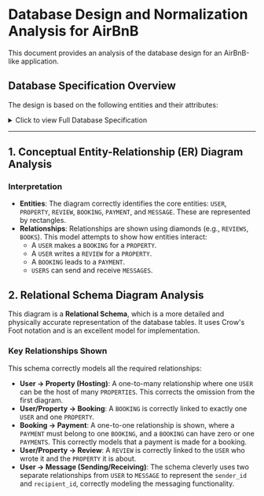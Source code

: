 # Database Design and Normalization Analysis for AirBnB

This document provides an analysis of the database design for an AirBnB-like application.

## Database Specification Overview

The design is based on the following entities and their attributes:

<details>
<summary>Click to view Full Database Specification</summary>

- **User**: Stores user information, including roles like guest, host, or admin.
- **Property**: Contains details about the rental properties, linked to a host (User).
- **Booking**: An associative entity linking a `User` and a `Property` for a specific duration.
- **Payment**: Records payment details for a specific `Booking`.
- **Review**: An associative entity allowing a `User` to post a rating and comment for a `Property`.
- **Message**: Stores messages sent between `Users`.

</details>

---

## 1. Conceptual Entity-Relationship (ER) Diagram Analysis

### Interpretation

- **Entities**: The diagram correctly identifies the core entities: `USER`, `PROPERTY`, `REVIEW`, `BOOKING`, `PAYMENT`, and `MESSAGE`. These are represented by rectangles.
- **Relationships**: Relationships are shown using diamonds (e.g., `REVIEWS`, `BOOKS`). This model attempts to show how entities interact:
  - A `USER` makes a `BOOKING` for a `PROPERTY`.
  - A `USER` writes a `REVIEW` for a `PROPERTY`.
  - A `BOOKING` leads to a `PAYMENT`.
  - `USERS` can send and receive `MESSAGES`.

## 2. Relational Schema Diagram Analysis

This diagram is a **Relational Schema**, which is a more detailed and physically accurate representation of the database tables. It uses Crow's Foot notation and is an excellent model for implementation.

### Key Relationships Shown

This schema correctly models all the required relationships:

- **User -> Property (Hosting)**: A one-to-many relationship where one `USER` can be the host of many `PROPERTIES`. This corrects the omission from the first diagram.
- **User/Property -> Booking**: A `BOOKING` is correctly linked to exactly one `USER` and one `PROPERTY`.
- **Booking -> Payment**: A one-to-one relationship is shown, where a `PAYMENT` must belong to one `BOOKING`, and a `BOOKING` can have zero or one `PAYMENTS`. This correctly models that a payment is made for a booking.
- **User/Property -> Review**: A `REVIEW` is correctly linked to the `USER` who wrote it and the `PROPERTY` it is about.
- **User -> Message (Sending/Receiving)**: The schema cleverly uses two separate relationships from `USER` to `MESSAGE` to represent the `sender_id` and `recipient_id`, correctly modeling the messaging functionality.
